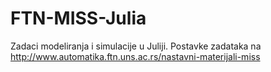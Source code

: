# FTN-MISS-Julia
Zadaci modeliranja i simulacije u Juliji.
Postavke zadataka na http://www.automatika.ftn.uns.ac.rs/nastavni-materijali-miss

